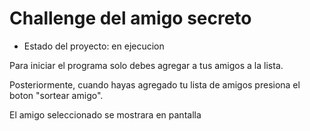 <h1>Challenge del amigo secreto</h1>

- Estado del proyecto: en ejecucion
  
Para iniciar el programa solo debes agregar a tus amigos a la lista.



Posteriormente, cuando hayas agregado tu lista de amigos presiona el boton "sortear amigo".

El amigo seleccionado se mostrara en pantalla
